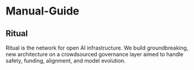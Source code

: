 # Manual-Guide
## Ritual
Ritual is the network for open AI infrastructure. We build groundbreaking, new architecture on a crowdsourced governance layer aimed to handle safety, funding, alignment, and model evolution.
